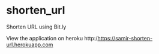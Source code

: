 # shorten_url
Shorten URL using Bit.ly

View the application on heroku http:/https://samir-shorten-url.herokuapp.com
